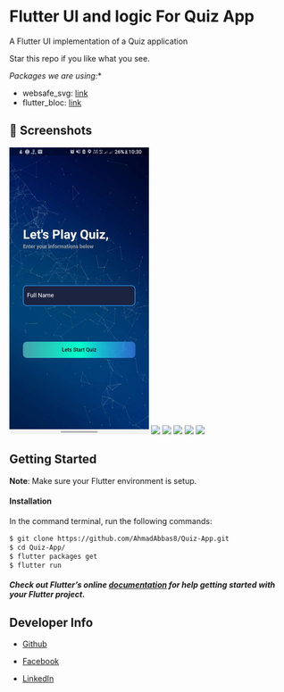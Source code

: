 # Flutter UI and logic For Quiz App

A Flutter UI implementation of a Quiz application

Star this repo if you like what you see.

*Packages we are using:**

- websafe_svg: [link](https://pub.dev/packages/websafe_svg)
- flutter_bloc: [link](https://pub.dev/packages/flutter_bloc)

## 📸 Screenshots


<img src="Screenshot/1.jpg" width="250"/>
<img src="screenshots/2.jpg" width="250"/> 
<img src="screenshots/3.jpg" width="250"/> 

<img src="screenshots/4.jpg" width="250"/>
<img src="screenshots/5.jpg" width="250"/> 
<img src="screenshots/6.jpg" width="250"/> 

## Getting Started

**Note**: Make sure your Flutter environment is setup.
#### Installation

In the command terminal, run the following commands:

    $ git clone https://github.com/AhmadAbbas8/Quiz-App.git
    $ cd Quiz-App/
    $ flutter packages get
    $ flutter run

##### Check out Flutter’s online [documentation](http://flutter.io/) for help getting started with your Flutter project.

## **Developer Info**

- <a href="https://github.com/AhmadAbbas8">Github</a>

- <a href="https://www.facebook.com/AhmadAbbas08">Facebook</a>

- <a href="https://www.linkedin.com/in/ahmadabbas8/">LinkedIn</a>
